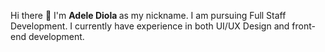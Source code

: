  Hi there 👋 
 I'm <b>Adele Diola </b> as my nickname. I am pursuing Full Staff Development. I currently have experience in both UI/UX Design and front-end development. </br>



<!--
**itsmeadel/itsmeadel** is a ✨ _special_ ✨ repository because its `README.md` (this file) appears on your GitHub profile.

Here are some ideas to get you started:

- 🔭 I’m currently working on ...
- 🌱 I’m currently learning ...
- 👯 I’m looking to collaborate on ...
- 🤔 I’m looking for help with ...
- 💬 Ask me about ...
- 📫 How to reach me: ...
- 😄 Pronouns: ...
- ⚡ Fun fact: ...
-->
